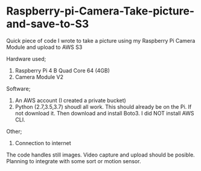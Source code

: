 # Raspberry-pi-Camera-Take-picture-and-save-to-S3
Quick piece of code I wrote to take a picture using my Raspberry Pi Camera Module and upload to AWS S3

Hardware used;
1) Raspberry Pi 4 B Quad Core 64 (4GB)
2) Camera Module V2

Software;
1) An AWS account (I created a private bucket)
2) Python (2.7,3.5,3.7) shoudl all work. This should already be on the Pi. If not download it. Then download and install Boto3. I did NOT install AWS CLI.

Other;
1) Connection to internet

The code handles still images. Video capture and upload should be posible. Planning to integrate with some sort or motion sensor.
